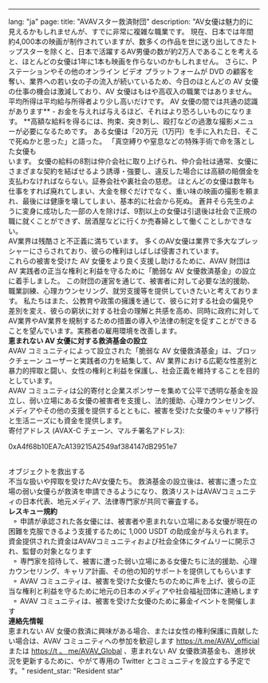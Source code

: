 ---
lang: "ja"
page:
  title: "AVAVスター救済財団"
  description: "AV女優は魅力的に見えるかもしれませんが、すでに非常に複雑な職業です。 現在、日本では年間約4,000本の映画が制作されていますが、数多くの作品を世に送り出してきたトップスターを除くと、日本で活躍するAV男優の数が約2万人であることを考えると、ほとんどの女優は1年に1本も映画を作らないのかもしれません。 さらに、P ステーションやその他のオンライン ビデオ プラットフォームが DVD の顧客を奪い、業界への若い女の子の流入が続いているため、今日のほとんどの AV 女優の仕事の機会は激減しており、AV 女優はもはや高収入の職業ではありません。平均所得は平均給与所得者より少し高いだけです。
AV 女優の間では共通の認識があります** - お金を与えれば与えるほど、それはより恐ろしいものになります。 **高額な給料を得るには、拘束、突き刺し、殴打などの過激な撮影メニューが必要になるためです。 ある女優は「20万元（1万円）を手に入れた日、そこで死ぬかと思った」と語った。 「真空縛りや窒息などの特殊手術で命を落とした女優も<br> います。
女優の給料の8割は仲介会社に取り上げられ、仲介会社は通常、女優にさまざまな契約を結ばせるよう誘導・強要し、違反した場合には高額の賠償金を支払わなければならない。証券会社や裏社会の慈悲。
ほとんどの女優は数年も仕事をすれば廃れてしまい、大金を稼ぐだけでなく、重い味の映画の撮影を頼まれ、最後には健康を壊してしまい、基本的に社会から死ぬ。 蒼井そら先生のように変身に成功した一部の人を除けば、9割以上の女優は引退後は社会で正規の職に就くことができず、居酒屋などに行くか売春婦として働くことしかできない。 <br>
AV業界は残酷さと不正義に満ちています。 多くのAV女優は業界で多大なプレッシャーにさらされており、彼らの権利はしばしば侵害されています。 <br>
これらの被害を受けた AV 女優をより良く支援し助けるために、AVAV 財団は AV 実践者の正当な権利と利益を守るために「脆弱な AV 女優救済基金」の設立に着手しました。 この財団の運営を通じて、被害者に対して必要な法的援助、職業訓練、心理カウンセリング、就労支援等を提供していきたいと考えております。 私たちはまた、公教育や政策の擁護を通じて、彼らに対する社会の偏見や差別を変え、彼らの窮状に対する社会の理解と共感を高め、同時に政府に対してAV業界やAV業界を規制するための措置の導入や法律の制定を促すことができることを望んでいます。実務者の雇用環境を改善します。 <br>
<b>恵まれない AV 女優に対する救済基金の設立</b><br>
AVAV コミュニティによって設立された「脆弱な AV 女優救済基金」は、ブロックチェーン ユーザーと実践者の力を結集して、AV 業界における広範な性差別と暴力的搾取と闘い、女性の権利と利益を保護し、社会正義を維持することを目的としています。 <br>
AVAV コミュニティは公的寄付と企業スポンサーを集めて公平で透明な基金を設立し、弱い立場にある女優の被害者を支援し、法的援助、心理カウンセリング、メディアやその他の支援を提供するとともに、被害を受けた女優のキャリア移行と生活ニーズにも資金を提供します。 <br>
寄付アドレス (AVAX-C チェーン、マルチ署名アドレス):<br>
<p class='text-center break-all text-cred'>0xA4f68b10EA7cA139215A2549af384147dB2951e7</p><br>
オブジェクトを救出する<br>
不当な扱いや搾取を受けたAV女優たち。 救済基金の設立後は、被害に遭った立場の弱い女優らが救済を申請できるようになり、救済リストはAVAVコミュニティの日本代表、地元メディア、法律専門家が共同で審査する。 <br><b>レスキュー規約</b><br>&nbsp;&nbsp;&#9900; 申請が承認された各女優には、被害者や恵まれない立場にある女優が現在の困難を克服できるよう支援するために 1,000 USDT の助成金が与えられます。 資金提供された資金はAVAVコミュニティおよび社会全体にタイムリーに開示され、監督の対象となります<br>&nbsp;&nbsp;&#9900; 専門家を招待して、被害に遭った弱い立場にある女優たちに法的援助、心理カウンセリング、キャリア計画、その他の知的サポートを提供してもらいます<br>
&nbsp;&nbsp;&#9900; AVAV コミュニティは、被害を受けた女優たちのために声を上げ、彼らの正当な権利と利益を守るために地元の日本のメディアや社会福祉団体に連絡します<br>
&nbsp;&nbsp;&#9900; AVAV コミュニティは、被害を受けた女優のために募金イベントを開催します<br>
<b>連絡先情報</b><br>
恵まれない AV 女優の救済に興味がある場合、または女性の権利保護に貢献したい場合は、AVAV コミュニティへの参加を歓迎します <a href='https://t.me/AVAV_official' target='_blank' class='text-cred '>https://t.me/AVAV_official</a> または <a href='https://t.me/AVAV_Global' target='_blank' class='text-cred'>https://t 。 me/AVAV_Global</a> 、恵まれない AV 女優救済基金も、進捗状況を更新するために、やがて専用の Twitter とコミュニティを設立する予定です。"
  resident_star: "Resident star"